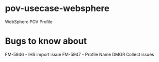 # pov-usecase-websphere
WebSphere POV Profile

# Bugs to know about
FM-5946 - IHS import issue
FM-5947 - Profile Name DMGR Collect issues
